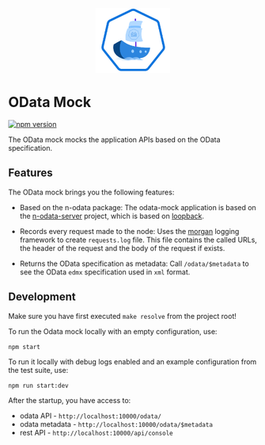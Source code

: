 <p align="center">
 <img src="../logos/logo.svg" width="150">
</p>

# OData Mock
[![npm version](https://badge.fury.io/js/%40varkes%2Fodata-mock.svg)](https://badge.fury.io/js/%40varkes%2Fodata-mock)

The OData mock mocks the application APIs based on the OData specification.

## Features

The OData mock brings you the following features:

- Based on the n-odata package: The odata-mock application is based on the [n-odata-server](https://github.com/htammen/n-odata-server) project, which is based on [loopback](https://loopback.io/).

- Records every request made to the node: Uses the [morgan](https://www.npmjs.com/package/morgan) logging framework to create `requests.log` file. This file contains the called URLs, the header of the request and the body of the request if exists.

- Returns the OData specification as metadata: Call `/odata/$metadata` to see the OData `edmx` specification used in `xml` format.


## Development

Make sure you have first executed `make resolve` from the project root!

To run the Odata mock locally with an empty configuration, use:
```
npm start
```
To run it locally with debug logs enabled and an example configuration from the test suite, use:

```
npm run start:dev
```
After the startup, you have access to:
- odata API - `http://localhost:10000/odata/`
- odata metadata - `http://localhost:10000/odata/$metadata`
- rest API - `http://localhost:10000/api/console`
